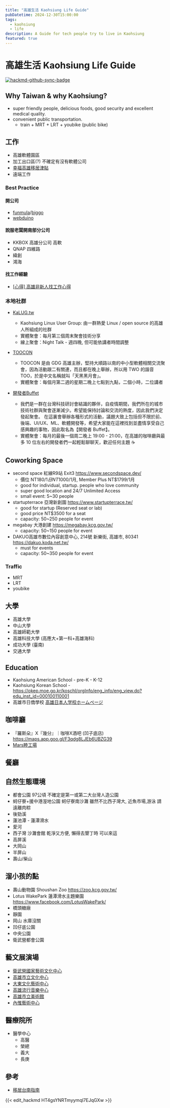 ```yaml
---
title: "高雄生活 Kaohsiung Life Guide"
pubDatetime: 2024-12-30T15:00:00
tags:
  - kaohsiung
  - life
description: A Guide for tech people try to live in Kaohsiung
featured: true
---
```



# 高雄生活 Kaohsiung Life Guide

[![hackmd-github-sync-badge](https://hackmd.io/lio04o0jQNa267vYCoga2g/badge)](https://hackmd.io/lio04o0jQNa267vYCoga2g)


## Why Taiwan & why Kaohsiung?
- super friendly people, delicious foods, good security and excellent medical quality.
- convenient public transportation.
    - train + MRT + LRT + youbike (public bike)
 

## 工作
- 高雄軟體園區
- 加工出口區(?) 不確定有沒有軟體公司
- [幸福高雄移居津貼](http://labor.kcg.gov.tw/LaborBenefit/Welfare/welfare02.htm)
- 遠端工作

### Best Practice

#### 開公司
 - [funmula](http://funmula.com/)/[biggo](http://biggo.com.tw)
 - [webduino](https://webduino.io/)

#### 說服老闆開南部分公司
 - KKBOX 高雄分公司 高軟
 - QNAP 四維路
 - 緯創
 - 鴻海

#### 找工作經驗
 - [[心得] 高雄非新人找工作心得](
https://moptt.tw/p/Soft_Job.M.1529562011.A.0AA)


### 本地社群

- [KaLUG.tw](https://kalug.tw/)
    - Kaohsiung Linux User Group: 由一群熱愛 Linux / open source 的高雄人所組成的社群
    - 實體聚會：每月第三個周末聚會技術分享
    - 線上聚會：Night Talk - 週四晚, 但可能依講者時間調整

- [TOOCON](https://www.facebook.com/groups/toocon/)
    - TOOCON 是由 GDG 高雄主辦，堅持大順路以南的中小型軟體相關交流聚會，因為活動跟二有關連，而且都在晚上舉辦，所以用 TWO 的諧音 TOO，於是中文名稱就叫「天黑黑月會」。
    - 實體聚會：每個月第二週的星期二晚上七點到九點，二個小時，二位講者

- [開發者Buffet](https://www.facebook.com/groups/buffet.dev)
    - 我們是一群在台灣科技研討會結識的夥伴，自疫情期間，我們所在的城市技術社群與聚會逐漸減少。希望能保持討論和交流的熱度，因此我們決定發起聚會。 在這裏會舉辦各種形式的活動，議題大致上包括但不限於前、後端、UI/UX、ML、軟體開發等，希望大家能在這裡找到並盡情享受自己感興趣的事物，因此取名為【開發者 Buffet】。
    - 實體聚會：每月的最後一個周二晚上 19:00 - 21:00，在高雄的咖啡廳與最多 10 位左右的開發者們一起輕鬆聊聊天，歡迎任何主題 ☕


## Coworking Space
- second space 紅線R9站 Exit3 https://www.secondspace.dev/
    - 價位 NT$180/1日 NT$1000/1月, Member Plus NT$1799/1月
    - good for individual, startup. people who love community
    - super good location and 24/7 Unlimited Access
    - small event: 5~30 people
- startupterrace 亞灣新創園 https://www.startupterrace.tw/
    - good for startup (Reserved seat or lab)
    - good price NT$3500 for a seat
    - capacity: 50~250 people for event
- megabay 大港創建 https://megabay.kcg.gov.tw/
    - capacity: 50~150 people for event
- DAKUO高雄市數位內容創意中心, 214號 新樂街, 高雄市, 80341 https://dakuo.koda.net.tw/
    - must for events
    -  capacity: 50~350 people for event


### Traffic

- MRT
- LRT
- youbike

## 大學
- 高雄大學
- 中山大學
- 高雄師範大學
- 高雄科技大學 (高應大+第一科+高雄海科)
- 成功大學 (臺南)
- 交通大學

## Education
- Kaohsiung American School - pre-K - K-12
- Kaohsiung Korean School - https://okep.moe.go.kr/koschl/orgInfo/eng_info/eng_view.do?edu_inst_id=000100110001
- 高雄市日僑學校 [高雄日本人学校ホームページ](https://www.kaohsiung-js.com/)


## 咖啡廳
- 『羅斯朵』X『幾分』｜咖啡X酒吧 (凹子底店) https://maps.app.goo.gl/F3qdg8LJEb6UBZG39
- [Mars睦工場](https://rainieis.tw/mars-cube/)


## 餐廳


## 自然生態環境
- 都會公園 97公頃 不確定是第一或第二大台灣人造公園
- 蚵仔寮+援中港溼地公園 蚵仔寮南沙灘 雖然不比西子灣大, 近魚市場,游泳 請遠離肉粽 
- 後勁溪
- 蓮池潭 - 蓮潭滑水
- 愛河
- 西子灣 沙灘會館 乾淨又方便, 懶得去墾丁時 可以來這
- 高屏溪
- 大岡山
- 半屏山
- 壽山/柴山

## 溜小孩的點
- 壽山動物園 Shoushan Zoo https://zoo.kcg.gov.tw/
- Lotus WakePark 蓮潭滑水主題樂園 https://www.facebook.com/LotusWakePark/
- 橋頭糖廠
- 靜園
- 岡山 水庫沒關
- 凹仔底公園
- 中央公園
- 衛武營都會公園

## 藝文展演場
- [衛武營國家藝術文化中心](https://www.npac-weiwuying.org/)
- [高雄市立文化中心](https://khcc.kcg.gov.tw/rwd_home03.aspx?ID=$M102&IDK=2&EXEC=L)
- [大東文化藝術中心](https://dadongcenter.kcg.gov.tw/home01.aspx?ID=1)
- [高雄流行音樂中心](https://kpmc.com.tw/)
- [高雄市立美術館](https://www.kmfa.gov.tw/)
- [內惟藝術中心](https://www.nwac.org.tw/)

## 醫療院所
- 醫學中心
    - 高醫
    - 榮總
    - 義大
    - 長庚


## 參考

- [移居台南指南](https://g0v.hackpad.tw/ep/pad/static/Dq4fzKb2aPq)

{{< edit_hackmd HT4gsYNRTmyymql7EJqGXw >}}
